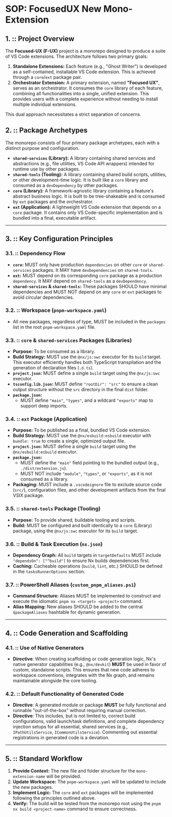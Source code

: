 # SOP: FocusedUX New Mono-Extension

## 1. :: Project Overview

The **Focused-UX (F-UX)** project is a monorepo designed to produce a suite of VS Code extensions. The architecture follows two primary goals:

1.  **Standalone Extensions:** Each feature (e.g., "Ghost Writer") is developed as a self-contained, installable VS Code extension. This is achieved through a `core`/`ext` package pair.
2.  **Orchestrator Extension:** A primary extension, named **"Focused UX"**, serves as an orchestrator. It consumes the `core` library of each feature, combining all functionalities into a single, unified extension. This provides users with a complete experience without needing to install multiple individual extensions.

This dual approach necessitates a strict separation of concerns.

## 2. :: Package Archetypes

The monorepo consists of four primary package archetypes, each with a distinct purpose and configuration.

- **`shared-services` (Library):** A library containing shared services and abstractions (e.g., file utilities, VS Code API wrappers) intended for runtime use by other packages.
- **`shared-tools` (Tooling):** A library containing shared build scripts, utilities, or other development-time logic. It is built like a `core` library and consumed as a `devDependency` by other packages.
- **`core` (Library):** A framework-agnostic library containing a feature's abstract business logic. It is built to be tree-shakeable and is consumed by `ext` packages and the orchestrator.
- **`ext` (Application):** A lightweight VS Code extension that depends on a `core` package. It contains only VS Code-specific implementation and is bundled into a final, executable artifact.

---

## 3. :: Key Configuration Principles

### 3.1. :: Dependency Flow

- **`core`:** MUST only have production `dependencies` on other `core` or `shared-services` packages. It MAY have `devDependencies` on `shared-tools`.
- **`ext`:** MUST depend on its corresponding `core` package as a production `dependency`. It MAY depend on `shared-tools` as a `devDependency`.
- **`shared-services` & `shared-tools`:** These packages SHOULD have minimal dependencies and MUST NOT depend on any `core` or `ext` packages to avoid circular dependencies.

### 3.2. :: Workspace (`pnpm-workspace.yaml`)

- All new packages, regardless of type, MUST be included in the `packages` list in the root `pnpm-workspace.yaml` file.

### 3.3. :: `core` & `shared-services` Packages (Libraries)

- **Purpose:** To be consumed as a library.
- **Build Strategy:** MUST use the `@nx/js:swc` executor for its `build` target. This executor efficiently handles both TypeScript transpilation and the generation of declaration files (`.d.ts`).
- **`project.json`:** MUST define a single `build` target using the `@nx/js:swc` executor.
- **`tsconfig.lib.json`:** MUST define `"rootDir": "src"` to ensure a clean output structure without the `src` directory in the final `dist` folder.
- **`package.json`:**
    - MUST define `"main"`, `"types"`, and a wildcard `"exports"` map to support deep imports.

### 3.4. :: `ext` Package (Application)

- **Purpose:** To be published as a final, bundled VS Code extension.
- **Build Strategy:** MUST use the `@nx/esbuild:esbuild` executor with `bundle: true` to create a single, optimized output file.
- **`project.json`:** MUST define a single `build` target using the `@nx/esbuild:esbuild` executor.
- **`package.json`:**
    - MUST define the `"main"` field pointing to the bundled output (e.g., `./dist/extension.js`).
    - MUST NOT include `"module"`, `"types"`, or `"exports"`, as it is not consumed as a library.
- **Packaging:** MUST include a `.vscodeignore` file to exclude source code (`src/`), configuration files, and other development artifacts from the final VSIX package.

### 3.5. :: `shared-tools` Package (Tooling)

- **Purpose:** To provide shared, buildable tooling and scripts.
- **Build:** MUST be configured and built identically to a `core` (Library) package, using the `@nx/js:swc` executor for its `build` target.

### 3.6. :: Build & Task Execution (`nx.json`)

- **Dependency Graph:** All `build` targets in `targetDefaults` MUST include `"dependsOn": ["^build"]` to ensure Nx builds dependencies first.
- **Caching:** Cacheable operations (`build`, `lint`, etc.) SHOULD be defined in the `tasksRunnerOptions` section.

### 3.7. :: PowerShell Aliases (`custom_pnpm_aliases.ps1`)

- **Command Structure:** Aliases MUST be implemented to construct and execute the idiomatic `pnpm nx <target> <project>` command.
- **Alias Mapping:** New aliases SHOULD be added to the central `$packageAliases` hashtable for dynamic generation.

---

## 4. :: Code Generation and Scaffolding

### 4.1. :: Use of Native Generators

- **Directive**: When creating scaffolding or code generation logic, Nx's native generator capabilities (e.g., `@nx/devkit`) **MUST** be used in favor of custom, standalone scripts. This ensures that new code adheres to workspace conventions, integrates with the Nx graph, and remains maintainable alongside the core tooling.

### 4.2. :: Default Functionality of Generated Code

- **Directive**: A generated module or package **MUST** be fully functional and runnable "out-of-the-box" without requiring manual correction.
- **Directive**: This includes, but is not limited to, correct build configurations, valid launch/task definitions, and complete dependency injection setups for all essential, shared services (e.g., `IPathUtilsService`, `ICommonUtilsService`). Commenting out essential registrations in generated code is a deviation.

---

## 5. :: Standard Workflow

1.  **Provide Context:** The new file and folder structure for the `mono-extension-name` will be provided.
2.  **Update Workspace:** The `pnpm-workspace.yaml` will be updated to include the new packages.
3.  **Implement Logic:** The `core` and `ext` packages will be implemented following the principles outlined above.
4.  **Verify:** The build will be tested from the monorepo root using the `pnpm nx build <project-name>` command to ensure correctness.
